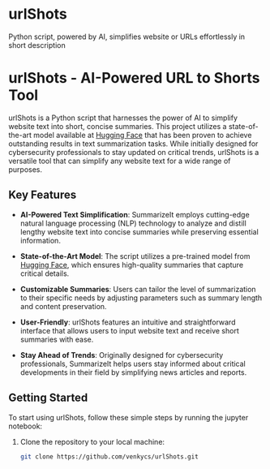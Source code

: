 # urlShots
Python script, powered by AI, simplifies website or URLs effortlessly in short description

# urlShots - AI-Powered URL to Shorts Tool

urlShots is a Python script that harnesses the power of AI to simplify website text into short, concise summaries. This project utilizes a state-of-the-art model available at [Hugging Face](https://huggingface.co/venkycs/securityShots) that has been proven to achieve outstanding results in text summarization tasks. While initially designed for cybersecurity professionals to stay updated on critical trends, urlShots is a versatile tool that can simplify any website text for a wide range of purposes.

## Key Features

- **AI-Powered Text Simplification**: SummarizeIt employs cutting-edge natural language processing (NLP) technology to analyze and distill lengthy website text into concise summaries while preserving essential information.

- **State-of-the-Art Model**: The script utilizes a pre-trained model from [Hugging Face](https://huggingface.co/venkycs/securityShots), which ensures high-quality summaries that capture critical details.

- **Customizable Summaries**: Users can tailor the level of summarization to their specific needs by adjusting parameters such as summary length and content preservation.

- **User-Friendly**: urlShots features an intuitive and straightforward interface that allows users to input website text and receive short summaries with ease.

- **Stay Ahead of Trends**: Originally designed for cybersecurity professionals, SummarizeIt helps users stay informed about critical developments in their field by simplifying news articles and reports.

## Getting Started

To start using urlShots, follow these simple steps by running the jupyter notebook:

1. Clone the repository to your local machine:

   ```bash
   git clone https://github.com/venkycs/urlShots.git
